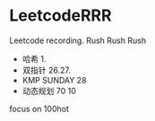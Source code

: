 # LeetcodeRRR
Leetcode recording. Rush Rush Rush
* 哈希 1.
* 双指针 26.27.
* KMP SUNDAY 28
* 动态规划 70 10



focus on 100hot

